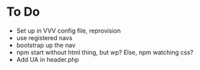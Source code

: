 
# To Do
- Set up in VVV config file, reprovision
- use registered navs
- bootstrap up the nav
- npm start without html thing, but wp? Else, npm watching css?
- Add UA in header.php
